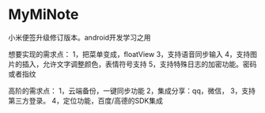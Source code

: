 # MyMiNote
小米便签升级修订版本。android开发学习之用

想要实现的需求点：
  1，把菜单变成，floatView
  3，支持语音同步输入
  4，支持图片的插入，允许文字调整颜色，表情符号支持
  5，支持特殊日志的加密功能。密码或者指纹
  
高阶的需求点：
  1，云端备份，一键同步功能
  2，集成分享：qq，微信，
  3，支持第三方登录。
  4，定位功能，百度/高德的SDK集成
   
